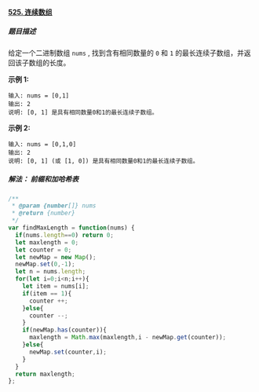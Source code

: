 #### [525. 连续数组](https://leetcode-cn.com/problems/contiguous-array/)

##### 题目描述

给定一个二进制数组 `nums` , 找到含有相同数量的 `0` 和 `1` 的最长连续子数组，并返回该子数组的长度。

**示例 1:**

```
输入: nums = [0,1]
输出: 2
说明: [0, 1] 是具有相同数量0和1的最长连续子数组。
```

**示例 2:**

```
输入: nums = [0,1,0]
输出: 2
说明: [0, 1] (或 [1, 0]) 是具有相同数量0和1的最长连续子数组。
```

##### 解法： 前缀和加哈希表

```javascript
/**
 * @param {number[]} nums
 * @return {number}
 */
var findMaxLength = function(nums) {
  if(nums.length==0) return 0;
  let maxlength = 0;
  let counter = 0;
  let newMap = new Map();
  newMap.set(0,-1);
  let n = nums.length;
  for(let i=0;i<n;i++){
    let item = nums[i];
    if(item == 1){
      counter ++;
    }else{
      counter --;
    }
    if(newMap.has(counter)){
      maxlength = Math.max(maxlength,i - newMap.get(counter));
    }else{
      newMap.set(counter,i);
    }
  }
  return maxlength;
};
```


